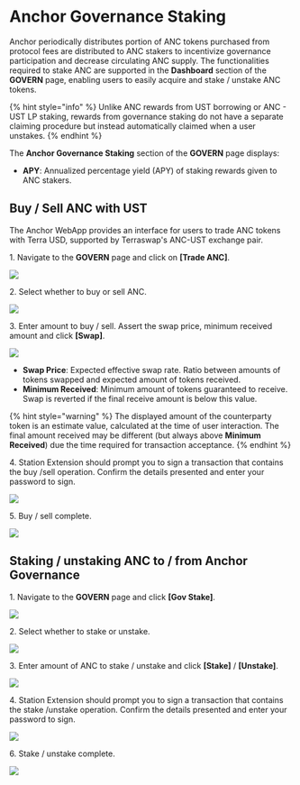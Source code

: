 # Anchor Governance Staking

Anchor periodically distributes portion of ANC tokens purchased from protocol fees are distributed to ANC stakers to incentivize governance participation and decrease circulating ANC supply. The functionalities required to stake ANC are supported in the **Dashboard** section of the **GOVERN** page, enabling users to easily acquire and stake / unstake ANC tokens.

{% hint style="info" %}
Unlike ANC rewards from UST borrowing or ANC - UST LP staking, rewards from governance staking do not have a separate claiming procedure but instead automatically claimed when a user unstakes.
{% endhint %}

The **Anchor Governance Staking** section of the **GOVERN** page displays:

* **APY**: Annualized percentage yield (APY) of staking rewards given to ANC stakers.

## Buy / Sell ANC with UST

The Anchor WebApp provides an interface for users to trade ANC tokens with Terra USD, supported by Terraswap's ANC-UST exchange pair.

1\. Navigate to the **GOVERN** page and click on **\[Trade ANC]**.

![](../../../.gitbook/assets/govern-staking-trade-1.png)

2\. Select whether to buy or sell ANC.

![](../../../.gitbook/assets/govern-staking-trade-2.png)

3\. Enter amount to buy / sell. Assert the swap price, minimum received amount and click **\[Swap]**.

![](../../../.gitbook/assets/govern-staking-trade-3.png)

* **Swap Price**: Expected effective swap rate. Ratio between amounts of tokens swapped and expected amount of tokens received.
* **Minimum Received**: Minimum amount of tokens guaranteed to receive. Swap is reverted if the final receive amount is below this value.

{% hint style="warning" %}
The displayed amount of the counterparty token is an estimate value, calculated at the time of user interaction. The final amount received may be different (but always above **Minimum Received**) due the time required for transaction acceptance.
{% endhint %}

4\. Station Extension should prompt you to sign a transaction that contains the buy /sell operation. Confirm the details presented and enter your password to sign.

![](../../../.gitbook/assets/govern-staking-trade-4.png)

5\. Buy / sell complete.

![](../../../.gitbook/assets/govern-staking-trade-5.png)

## Staking / unstaking ANC to / from Anchor Governance

1\. Navigate to the **GOVERN** page and click **\[Gov Stake]**.

![](../../../.gitbook/assets/govern-staking-stake-1.png)

2\. Select whether to stake or unstake.

![](../../../.gitbook/assets/govern-staking-stake-2.png)

3\. Enter amount of ANC to stake / unstake and click **\[Stake]** / **\[Unstake]**.

![](../../../.gitbook/assets/govern-staking-stake-3.png)

4\. Station Extension should prompt you to sign a transaction that contains the stake /unstake operation. Confirm the details presented and enter your password to sign.

![](../../../.gitbook/assets/govern-stakiing-stake-4.png)

6\. Stake / unstake complete.

![](../../../.gitbook/assets/govern-staking-stake-5.png)
